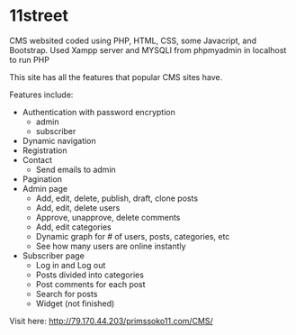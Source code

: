 # 11street
CMS websited coded using PHP, HTML, CSS, some Javacript, and Bootstrap.
Used Xampp server and MYSQLI from phpmyadmin in localhost to run PHP

This site has all the features that popular CMS sites have.

Features include:
- Authentication with password encryption
  - admin
  - subscriber
- Dynamic navigation
- Registration
- Contact
  - Send emails to admin
- Pagination
- Admin page
  - Add, edit, delete, publish, draft, clone posts
  - Add, edit, delete users
  - Approve, unapprove, delete comments
  - Add, edit categories
  - Dynamic graph for # of users, posts, categories, etc
  - See how many users are online instantly
- Subscriber page
  - Log in and Log out
  - Posts divided into categories
  - Post comments for each post
  - Search for posts
  - Widget (not finished)
  
Visit here: http://79.170.44.203/primssoko11.com/CMS/

